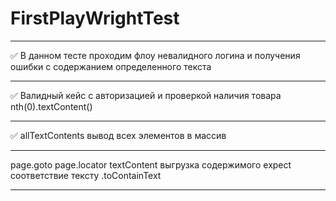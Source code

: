 # FirstPlayWrightTest
____
:white_check_mark: В данном тесте проходим флоу невалидного логина и получения ошибки с содержанием определенного текста
____
:white_check_mark: Валидный кейс с авторизацией и проверкой наличия товара nth(0).textContent()
____

:white_check_mark: allTextContents вывод всех элементов в массив 
____
page.goto
page.locator
textContent выгрузка содержимого 
expect соответствие тексту .toContainText
____
